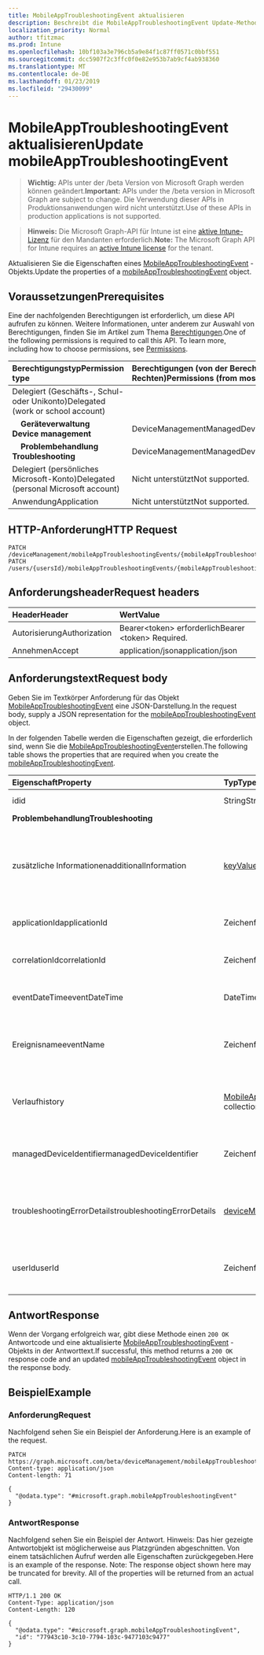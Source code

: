 ```yaml
---
title: MobileAppTroubleshootingEvent aktualisieren
description: Beschreibt die MobileAppTroubleshootingEvent Update-Methode, die Microsoft Graph-API für Intune, die mehrere Workflows unterstützt.
localization_priority: Normal
author: tfitzmac
ms.prod: Intune
ms.openlocfilehash: 10bf103a3e796cb5a9e84f1c87ff0571c0bbf551
ms.sourcegitcommit: dcc5907f2c3ffc0f0e82e953b7ab9cf4ab938360
ms.translationtype: MT
ms.contentlocale: de-DE
ms.lasthandoff: 01/23/2019
ms.locfileid: "29430099"
---
```

# <a name="update-mobileapptroubleshootingevent"></a><span data-ttu-id="dcadd-103">MobileAppTroubleshootingEvent aktualisieren</span><span class="sxs-lookup"><span data-stu-id="dcadd-103">Update mobileAppTroubleshootingEvent</span></span>

> <span data-ttu-id="dcadd-104">**Wichtig:** APIs unter der /beta Version von Microsoft Graph werden können geändert.</span><span class="sxs-lookup"><span data-stu-id="dcadd-104">**Important:** APIs under the /beta version in Microsoft Graph are subject to change.</span></span> <span data-ttu-id="dcadd-105">Die Verwendung dieser APIs in Produktionsanwendungen wird nicht unterstützt.</span><span class="sxs-lookup"><span data-stu-id="dcadd-105">Use of these APIs in production applications is not supported.</span></span>

> <span data-ttu-id="dcadd-106">**Hinweis:** Die Microsoft Graph-API für Intune ist eine [aktive Intune-Lizenz](https://go.microsoft.com/fwlink/?linkid=839381) für den Mandanten erforderlich.</span><span class="sxs-lookup"><span data-stu-id="dcadd-106">**Note:** The Microsoft Graph API for Intune requires an [active Intune license](https://go.microsoft.com/fwlink/?linkid=839381) for the tenant.</span></span>

<span data-ttu-id="dcadd-107">Aktualisieren Sie die Eigenschaften eines [MobileAppTroubleshootingEvent](../resources/intune-shared-mobileapptroubleshootingevent.md) -Objekts.</span><span class="sxs-lookup"><span data-stu-id="dcadd-107">Update the properties of a [mobileAppTroubleshootingEvent](../resources/intune-shared-mobileapptroubleshootingevent.md) object.</span></span>

## <a name="prerequisites"></a><span data-ttu-id="dcadd-108">Voraussetzungen</span><span class="sxs-lookup"><span data-stu-id="dcadd-108">Prerequisites</span></span>
<span data-ttu-id="dcadd-p102">Eine der nachfolgenden Berechtigungen ist erforderlich, um diese API aufrufen zu können. Weitere Informationen, unter anderem zur Auswahl von Berechtigungen, finden Sie im Artikel zum Thema [Berechtigungen](/concepts/permissions-reference.md).</span><span class="sxs-lookup"><span data-stu-id="dcadd-p102">One of the following permissions is required to call this API. To learn more, including how to choose permissions, see [Permissions](/concepts/permissions-reference.md).</span></span>

|<span data-ttu-id="dcadd-111">Berechtigungstyp</span><span class="sxs-lookup"><span data-stu-id="dcadd-111">Permission type</span></span>|<span data-ttu-id="dcadd-112">Berechtigungen (von der Berechtigung mit den meisten Rechten zu der mit den wenigsten Rechten)</span><span class="sxs-lookup"><span data-stu-id="dcadd-112">Permissions (from most to least privileged)</span></span>|
|:---|:---|
|<span data-ttu-id="dcadd-113">Delegiert (Geschäfts-, Schul- oder Unikonto)</span><span class="sxs-lookup"><span data-stu-id="dcadd-113">Delegated (work or school account)</span></span>||
|<span data-ttu-id="dcadd-114">&nbsp; &nbsp; **Geräteverwaltung**</span><span class="sxs-lookup"><span data-stu-id="dcadd-114">&nbsp; &nbsp; **Device management**</span></span>|<span data-ttu-id="dcadd-115">DeviceManagementManagedDevices.ReadWrite.All</span><span class="sxs-lookup"><span data-stu-id="dcadd-115">DeviceManagementManagedDevices.ReadWrite.All</span></span>|
|<span data-ttu-id="dcadd-116">&nbsp; &nbsp; **Problembehandlung**</span><span class="sxs-lookup"><span data-stu-id="dcadd-116">&nbsp; &nbsp; **Troubleshooting**</span></span>|<span data-ttu-id="dcadd-117">DeviceManagementManagedDevices.ReadWrite.All</span><span class="sxs-lookup"><span data-stu-id="dcadd-117">DeviceManagementManagedDevices.ReadWrite.All</span></span>|
|<span data-ttu-id="dcadd-118">Delegiert (persönliches Microsoft-Konto)</span><span class="sxs-lookup"><span data-stu-id="dcadd-118">Delegated (personal Microsoft account)</span></span>|<span data-ttu-id="dcadd-119">Nicht unterstützt</span><span class="sxs-lookup"><span data-stu-id="dcadd-119">Not supported.</span></span>|
|<span data-ttu-id="dcadd-120">Anwendung</span><span class="sxs-lookup"><span data-stu-id="dcadd-120">Application</span></span>|<span data-ttu-id="dcadd-121">Nicht unterstützt</span><span class="sxs-lookup"><span data-stu-id="dcadd-121">Not supported.</span></span>|

## <a name="http-request"></a><span data-ttu-id="dcadd-122">HTTP-Anforderung</span><span class="sxs-lookup"><span data-stu-id="dcadd-122">HTTP Request</span></span>
<!-- {
  "blockType": "ignored"
}
-->
``` http
PATCH /deviceManagement/mobileAppTroubleshootingEvents/{mobileAppTroubleshootingEventId}
PATCH /users/{usersId}/mobileAppTroubleshootingEvents/{mobileAppTroubleshootingEventId}
```

## <a name="request-headers"></a><span data-ttu-id="dcadd-123">Anforderungsheader</span><span class="sxs-lookup"><span data-stu-id="dcadd-123">Request headers</span></span>
|<span data-ttu-id="dcadd-124">Header</span><span class="sxs-lookup"><span data-stu-id="dcadd-124">Header</span></span>|<span data-ttu-id="dcadd-125">Wert</span><span class="sxs-lookup"><span data-stu-id="dcadd-125">Value</span></span>|
|:---|:---|
|<span data-ttu-id="dcadd-126">Autorisierung</span><span class="sxs-lookup"><span data-stu-id="dcadd-126">Authorization</span></span>|<span data-ttu-id="dcadd-127">Bearer&lt;token&gt; erforderlich</span><span class="sxs-lookup"><span data-stu-id="dcadd-127">Bearer &lt;token&gt; Required.</span></span>|
|<span data-ttu-id="dcadd-128">Annehmen</span><span class="sxs-lookup"><span data-stu-id="dcadd-128">Accept</span></span>|<span data-ttu-id="dcadd-129">application/json</span><span class="sxs-lookup"><span data-stu-id="dcadd-129">application/json</span></span>|

## <a name="request-body"></a><span data-ttu-id="dcadd-130">Anforderungstext</span><span class="sxs-lookup"><span data-stu-id="dcadd-130">Request body</span></span>
<span data-ttu-id="dcadd-131">Geben Sie im Textkörper Anforderung für das Objekt [MobileAppTroubleshootingEvent](../resources/intune-shared-mobileapptroubleshootingevent.md) eine JSON-Darstellung.</span><span class="sxs-lookup"><span data-stu-id="dcadd-131">In the request body, supply a JSON representation for the [mobileAppTroubleshootingEvent](../resources/intune-shared-mobileapptroubleshootingevent.md) object.</span></span>

<span data-ttu-id="dcadd-132">In der folgenden Tabelle werden die Eigenschaften gezeigt, die erforderlich sind, wenn Sie die [MobileAppTroubleshootingEvent](../resources/intune-shared-mobileapptroubleshootingevent.md)erstellen.</span><span class="sxs-lookup"><span data-stu-id="dcadd-132">The following table shows the properties that are required when you create the [mobileAppTroubleshootingEvent](../resources/intune-shared-mobileapptroubleshootingevent.md).</span></span>

|<span data-ttu-id="dcadd-133">Eigenschaft</span><span class="sxs-lookup"><span data-stu-id="dcadd-133">Property</span></span>|<span data-ttu-id="dcadd-134">Typ</span><span class="sxs-lookup"><span data-stu-id="dcadd-134">Type</span></span>|<span data-ttu-id="dcadd-135">Beschreibung</span><span class="sxs-lookup"><span data-stu-id="dcadd-135">Description</span></span>|
|:---|:---|:---|
|<span data-ttu-id="dcadd-136">id</span><span class="sxs-lookup"><span data-stu-id="dcadd-136">id</span></span>|<span data-ttu-id="dcadd-137">String</span><span class="sxs-lookup"><span data-stu-id="dcadd-137">String</span></span>|<span data-ttu-id="dcadd-138">GUID des Objekts</span><span class="sxs-lookup"><span data-stu-id="dcadd-138">The GUID for the object</span></span>|
|<span data-ttu-id="dcadd-139">**Problembehandlung**</span><span class="sxs-lookup"><span data-stu-id="dcadd-139">**Troubleshooting**</span></span>|
|<span data-ttu-id="dcadd-140">zusätzliche Informationen</span><span class="sxs-lookup"><span data-stu-id="dcadd-140">additionalInformation</span></span>|<span data-ttu-id="dcadd-141">[keyValuePair](../resources/intune-shared-keyvaluepair.md)-Sammlung</span><span class="sxs-lookup"><span data-stu-id="dcadd-141">[keyValuePair](../resources/intune-shared-keyvaluepair.md) collection</span></span>|<span data-ttu-id="dcadd-142">Eine Reihe von Schlüssel und String-Wert-Paare bietet zusätzliche Informationen für die Problembehandlung bei-Ereignis.</span><span class="sxs-lookup"><span data-stu-id="dcadd-142">A set of string key and string value pairs which provides additional information on the Troubleshooting event.</span></span>|
|<span data-ttu-id="dcadd-143">applicationId</span><span class="sxs-lookup"><span data-stu-id="dcadd-143">applicationId</span></span>|<span data-ttu-id="dcadd-144">Zeichenfolge</span><span class="sxs-lookup"><span data-stu-id="dcadd-144">String</span></span>|<span data-ttu-id="dcadd-145">Intune Anwendungsbezeichner.</span><span class="sxs-lookup"><span data-stu-id="dcadd-145">Intune application identifier.</span></span>|
|<span data-ttu-id="dcadd-146">correlationId</span><span class="sxs-lookup"><span data-stu-id="dcadd-146">correlationId</span></span>|<span data-ttu-id="dcadd-147">Zeichenfolge</span><span class="sxs-lookup"><span data-stu-id="dcadd-147">String</span></span>|<span data-ttu-id="dcadd-148">ID für den Fehler in den Dienst tracing verwendet.</span><span class="sxs-lookup"><span data-stu-id="dcadd-148">ID used for tracing the failure in the service.</span></span> |
|<span data-ttu-id="dcadd-149">eventDateTime</span><span class="sxs-lookup"><span data-stu-id="dcadd-149">eventDateTime</span></span>|<span data-ttu-id="dcadd-150">DateTimeOffset</span><span class="sxs-lookup"><span data-stu-id="dcadd-150">DateTimeOffset</span></span>|<span data-ttu-id="dcadd-151">Zeit, die das Ereignis auftrat.</span><span class="sxs-lookup"><span data-stu-id="dcadd-151">Time when the event occurred.</span></span> |
|<span data-ttu-id="dcadd-152">Ereignisname</span><span class="sxs-lookup"><span data-stu-id="dcadd-152">eventName</span></span>|<span data-ttu-id="dcadd-153">Zeichenfolge</span><span class="sxs-lookup"><span data-stu-id="dcadd-153">String</span></span>|<span data-ttu-id="dcadd-154">Name des Ereignisses, das Ereignis Problembehandlung entspricht.</span><span class="sxs-lookup"><span data-stu-id="dcadd-154">Event Name corresponding to the Troubleshooting Event.</span></span> <span data-ttu-id="dcadd-155">Optional.</span><span class="sxs-lookup"><span data-stu-id="dcadd-155">Optional.</span></span>|
|<span data-ttu-id="dcadd-156">Verlauf</span><span class="sxs-lookup"><span data-stu-id="dcadd-156">history</span></span>|<span data-ttu-id="dcadd-157">[MobileAppTroubleshootingHistoryItem](../resources/intune-troubleshooting-mobileapptroubleshootinghistoryitem.md) -Auflistung</span><span class="sxs-lookup"><span data-stu-id="dcadd-157">[mobileAppTroubleshootingHistoryItem](../resources/intune-troubleshooting-mobileapptroubleshootinghistoryitem.md) collection</span></span>|<span data-ttu-id="dcadd-158">Problembehandlung bei Historienelement Intune Mobile-Anwendung.</span><span class="sxs-lookup"><span data-stu-id="dcadd-158">Intune Mobile Application Troubleshooting History Item.</span></span>|
|<span data-ttu-id="dcadd-159">managedDeviceIdentifier</span><span class="sxs-lookup"><span data-stu-id="dcadd-159">managedDeviceIdentifier</span></span>|<span data-ttu-id="dcadd-160">Zeichenfolge</span><span class="sxs-lookup"><span data-stu-id="dcadd-160">String</span></span>|<span data-ttu-id="dcadd-161">Von Intune erstellter oder erfasster Gerätebezeichner</span><span class="sxs-lookup"><span data-stu-id="dcadd-161">Device identifier created or collected by Intune.</span></span>|
|<span data-ttu-id="dcadd-162">troubleshootingErrorDetails</span><span class="sxs-lookup"><span data-stu-id="dcadd-162">troubleshootingErrorDetails</span></span>|[<span data-ttu-id="dcadd-163">deviceManagementTroubleshootingErrorDetails</span><span class="sxs-lookup"><span data-stu-id="dcadd-163">deviceManagementTroubleshootingErrorDetails</span></span>](../resources/intune-troubleshooting-devicemanagementtroubleshootingerrordetails.md)|<span data-ttu-id="dcadd-164">Enthält detaillierte Informationen zu dem Fehler und seine Remediation-Objekt.</span><span class="sxs-lookup"><span data-stu-id="dcadd-164">Object containing detailed information about the error and its remediation.</span></span> |
|<span data-ttu-id="dcadd-165">userId</span><span class="sxs-lookup"><span data-stu-id="dcadd-165">userId</span></span>|<span data-ttu-id="dcadd-166">Zeichenfolge</span><span class="sxs-lookup"><span data-stu-id="dcadd-166">String</span></span>|<span data-ttu-id="dcadd-167">Bezeichner für den Benutzer, der versucht hat, das Gerät zu registrieren.</span><span class="sxs-lookup"><span data-stu-id="dcadd-167">Identifier for the user that tried to enroll the device.</span></span>|

## <a name="response"></a><span data-ttu-id="dcadd-168">Antwort</span><span class="sxs-lookup"><span data-stu-id="dcadd-168">Response</span></span>
<span data-ttu-id="dcadd-169">Wenn der Vorgang erfolgreich war, gibt diese Methode einen `200 OK` Antwortcode und eine aktualisierte [MobileAppTroubleshootingEvent](../resources/intune-shared-mobileapptroubleshootingevent.md) -Objekts in der Antworttext.</span><span class="sxs-lookup"><span data-stu-id="dcadd-169">If successful, this method returns a `200 OK` response code and an updated [mobileAppTroubleshootingEvent](../resources/intune-shared-mobileapptroubleshootingevent.md) object in the response body.</span></span>

## <a name="example"></a><span data-ttu-id="dcadd-170">Beispiel</span><span class="sxs-lookup"><span data-stu-id="dcadd-170">Example</span></span>

### <a name="request"></a><span data-ttu-id="dcadd-171">Anforderung</span><span class="sxs-lookup"><span data-stu-id="dcadd-171">Request</span></span>
<span data-ttu-id="dcadd-172">Nachfolgend sehen Sie ein Beispiel der Anforderung.</span><span class="sxs-lookup"><span data-stu-id="dcadd-172">Here is an example of the request.</span></span>
``` http
PATCH https://graph.microsoft.com/beta/deviceManagement/mobileAppTroubleshootingEvents/{mobileAppTroubleshootingEventId}
Content-type: application/json
Content-length: 71

{
  "@odata.type": "#microsoft.graph.mobileAppTroubleshootingEvent"
}
```

### <a name="response"></a><span data-ttu-id="dcadd-173">Antwort</span><span class="sxs-lookup"><span data-stu-id="dcadd-173">Response</span></span>
<span data-ttu-id="dcadd-p104">Nachfolgend sehen Sie ein Beispiel der Antwort. Hinweis: Das hier gezeigte Antwortobjekt ist möglicherweise aus Platzgründen abgeschnitten. Von einem tatsächlichen Aufruf werden alle Eigenschaften zurückgegeben.</span><span class="sxs-lookup"><span data-stu-id="dcadd-p104">Here is an example of the response. Note: The response object shown here may be truncated for brevity. All of the properties will be returned from an actual call.</span></span>
``` http
HTTP/1.1 200 OK
Content-Type: application/json
Content-Length: 120

{
  "@odata.type": "#microsoft.graph.mobileAppTroubleshootingEvent",
  "id": "77943c10-3c10-7794-103c-9477103c9477"
}
```




